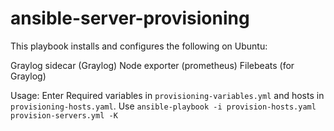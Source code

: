 # ansible-server-provisioning

This playbook installs and configures the following on Ubuntu:

Graylog sidecar (Graylog)
Node exporter (prometheus)
Filebeats (for Graylog)

Usage:
Enter Required variables in `provisioning-variables.yml` and hosts in `provisioning-hosts.yaml`. Use `ansible-playbook -i provision-hosts.yaml provision-servers.yml -K`

